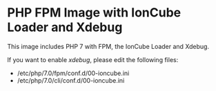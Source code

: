 # PHP FPM Image with IonCube Loader and Xdebug

This image includes PHP 7 with FPM, the IonCube Loader and Xdebug.

If you want to enable *xdebug*, please edit the following files:
* /etc/php/7.0/fpm/conf.d/00-ioncube.ini
* /etc/php/7.0/cli/conf.d/00-ioncube.ini
